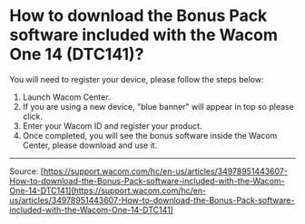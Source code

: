 # How to download the Bonus Pack software included with the Wacom One 14 (DTC141)?

You will need to register your device, please follow the steps below:
1. Launch Wacom Center.
2. If you are using a new device, "blue banner" will appear in top so please click.
3. Enter your Wacom ID and register your product.
4. Once completed, you will see the bonus software inside the Wacom Center, please download and use it.

---
Source: [https://support.wacom.com/hc/en-us/articles/34978951443607-How-to-download-the-Bonus-Pack-software-included-with-the-Wacom-One-14-DTC141](https://support.wacom.com/hc/en-us/articles/34978951443607-How-to-download-the-Bonus-Pack-software-included-with-the-Wacom-One-14-DTC141)

